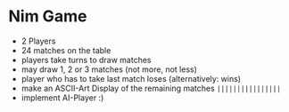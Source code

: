 # Nim Game

- 2 Players
- 24 matches on the table
- players take turns to draw matches
- may draw 1, 2 or 3 matches (not more, not less)
- player who has to take last match loses (alternatively: wins)
- make an ASCII-Art Display of the remaining matches `||||||||||||||||`
- implement AI-Player :)
